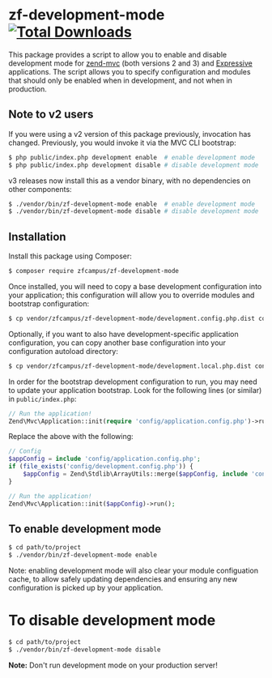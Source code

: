 # zf-development-mode[![Total Downloads](https://poser.pugx.org/zfcampus/zf-development-mode/downloads)](https://packagist.org/packages/zfcampus/zf-development-mode)

This package provides a script to allow you to enable and disable development
mode for [zend-mvc](https://docs.zendframework.com/zend-mvc) (both versions 2
and 3) and [Expressive](https://docs.zendframework.com/zend-expressive)
applications. The script allows you to specify configuration and modules that
should only be enabled when in development, and not when in production.

## Note to v2 users

If you were using a v2 version of this package previously, invocation has
changed. Previously, you would invoke it via the MVC CLI bootstrap:

```bash
$ php public/index.php development enable  # enable development mode
$ php public/index.php development disable # disable development mode
```

v3 releases now install this as a vendor binary, with no dependencies on other
components:

```bash
$ ./vendor/bin/zf-development-mode enable  # enable development mode
$ ./vendor/bin/zf-development-mode disable # disable development mode
```

## Installation

Install this package using Composer:

```bash
$ composer require zfcampus/zf-development-mode
```

Once installed, you will need to copy a base development configuration into your
application; this configuration will allow you to override modules and bootstrap
configuration:

```bash
$ cp vendor/zfcampus/zf-development-mode/development.config.php.dist config/
```

Optionally, if you want to also have development-specific application
configuration, you can copy another base configuration into your configuration
autoload directory:

```bash
$ cp vendor/zfcampus/zf-development-mode/development.local.php.dist config/autoload/
```

In order for the bootstrap development configuration to run, you may need to
update your application bootstrap. Look for the following lines (or similar) in
`public/index.php`:

```php
// Run the application!
Zend\Mvc\Application::init(require 'config/application.config.php')->run();
```

Replace the above with the following:

```php
// Config
$appConfig = include 'config/application.config.php';
if (file_exists('config/development.config.php')) {
    $appConfig = Zend\Stdlib\ArrayUtils::merge($appConfig, include 'config/development.config.php');
}

// Run the application!
Zend\Mvc\Application::init($appConfig)->run();
```

## To enable development mode

```bash
$ cd path/to/project
$ ./vendor/bin/zf-development-mode enable
```

Note: enabling development mode will also clear your module configuation cache,
to allow safely updating dependencies and ensuring any new configuration is
picked up by your application.

# To disable development mode

```bash
$ cd path/to/project
$ ./vendor/bin/zf-development-mode disable
```

**Note:** Don't run development mode on your production server!

